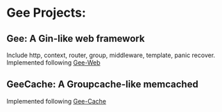 # Gee Projects: 
## Gee: A Gin-like web framework  
Include http, context, router, group, middleware, template, panic recover.  
Implemented following [Gee-Web](https://geektutu.com/post/gee.html)
## GeeCache: A Groupcache-like memcached
Implemented following [Gee-Cache](https://geektutu.com/post/geecache.html)

